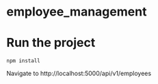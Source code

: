 # employee_management

#  Run the project

`npm install`

Navigate to http://localhost:5000/api/v1/employees